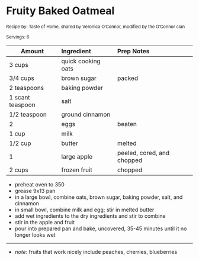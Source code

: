 # Fruity Baked Oatmeal

<small>Recipe by: Taste of Home, shared by Veronica O’Connor, modified by the O’Connor clan</small>

<small>Servings: 6</small>

| Amount           | Ingredient         | Prep Notes                 |
| ---------------- | :----------------- | :------------------------- |
| 3 cups           | quick cooking oats |                            |
| 3/4 cups         | brown sugar        | packed                     |
| 2 teaspoons      | baking powder      |                            |
| 1 scant teaspoon | salt               |                            |
| 1/2 teaspoon     | ground cinnamon    |                            |
| 2                | eggs               | beaten                     |
| 1 cup            | milk               |                            |
| 1/2 cup          | butter             | melted                     |
| 1                | large apple        | peeled, cored, and chopped |
| 2 cups           | frozen fruit       | chopped                    |

- preheat oven to 350
- grease 9x13 pan
- in a large bowl, combine oats, brown sugar, baking powder, salt, and cinnamon
- in small bowl, combine milk and egg; stir in melted butter
- add wet ingredients to the dry ingredients and stir to combine
- stir in the apple and fruit
- pour into prepared pan and bake, uncovered, 35-45 minutes until it no longer looks wet

---

- _note_: fruits that work nicely include peaches, cherries, blueberries
